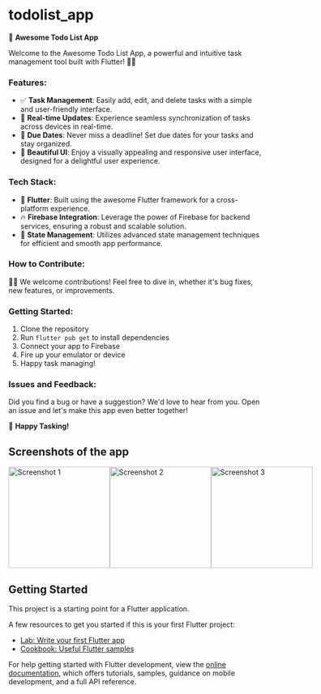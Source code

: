 # todolist_app

🚀 **Awesome Todo List App**

Welcome to the Awesome Todo List App, a powerful and intuitive task management tool built with Flutter! 📱✨

### Features:

- ✅ **Task Management**: Easily add, edit, and delete tasks with a simple and user-friendly interface.
- 🔄 **Real-time Updates**: Experience seamless synchronization of tasks across devices in real-time.
- 📅 **Due Dates**: Never miss a deadline! Set due dates for your tasks and stay organized.
- 🌈 **Beautiful UI**: Enjoy a visually appealing and responsive user interface, designed for a delightful user experience.

### Tech Stack:

- 🚀 **Flutter**: Built using the awesome Flutter framework for a cross-platform experience.
- 🔥 **Firebase Integration**: Leverage the power of Firebase for backend services, ensuring a robust and scalable solution.
- 🔄 **State Management**: Utilizes advanced state management techniques for efficient and smooth app performance.

### How to Contribute:

👨‍💻 We welcome contributions! Feel free to dive in, whether it's bug fixes, new features, or improvements.

### Getting Started:

1. Clone the repository
2. Run `flutter pub get` to install dependencies
3. Connect your app to Firebase
4. Fire up your emulator or device
5. Happy task managing!

### Issues and Feedback:

Did you find a bug or have a suggestion? We'd love to hear from you. Open an issue and let's make this app even better together!

🌟 **Happy Tasking!**

## Screenshots of the app

<div style="display:flex">
  <img src="https://github.com/abiodunosagie/todolist_app/assets/110603494/1f744efc-4f4b-4fca-8b73-579140d02ac2" width="200" alt="Screenshot 1">
  <img src="https://github.com/abiodunosagie/todolist_app/assets/110603494/996af954-e8ba-450e-b410-595ecb568a3c" width="200" alt="Screenshot 2">
  <img src="https://github.com/abiodunosagie/todolist_app/assets/110603494/b0d36a13-9b70-49b9-9824-c8d448e5a54c" width="200" alt="Screenshot 3">
</div>

## Getting Started

This project is a starting point for a Flutter application.

A few resources to get you started if this is your first Flutter project:

- [Lab: Write your first Flutter app](https://docs.flutter.dev/get-started/codelab)
- [Cookbook: Useful Flutter samples](https://docs.flutter.dev/cookbook)

For help getting started with Flutter development, view the [online documentation](https://docs.flutter.dev/), which offers tutorials, samples, guidance on mobile development, and a full API reference.

